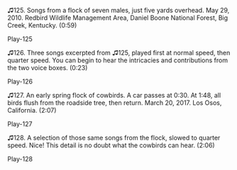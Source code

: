 ♫125. Songs from a flock of seven males, just five yards overhead. May
29, 2010. Redbird Wildlife Management Area, Daniel Boone National
Forest, Big Creek, Kentucky. (0:59)

Play-125

♫126. Three songs excerpted from ♫125, played first at normal speed,
then quarter speed. You can begin to hear the intricacies and
contributions from the two voice boxes. (0:23)

Play-126

♫127. An early spring flock of cowbirds. A car passes at 0:30. At 1:48,
all birds flush from the roadside tree, then return. March 20, 2017. Los
Osos, California. (2:07)

Play-127

♫128. A selection of those same songs from the flock, slowed to quarter
speed. Nice! This detail is no doubt what the cowbirds can hear. (2:06)

Play-128


